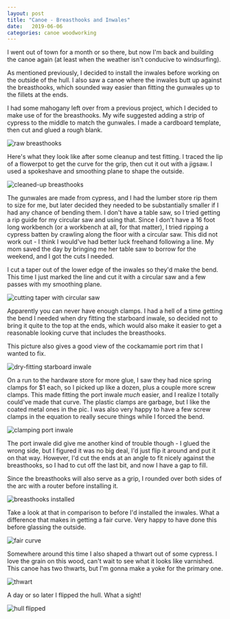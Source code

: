```yaml
---
layout: post
title: "Canoe - Breasthooks and Inwales"
date:   2019-06-06
categories: canoe woodworking
---
```


I went out of town for a month or so there, but now I'm back and building the
canoe again (at least when the weather isn't conducive to windsurfing).

As mentioned previously, I decided to install the inwales before working on the
outside of the hull. I also saw a canoe where the inwales butt up against the
breasthooks, which sounded way easier than fitting the gunwales up to the
fillets at the ends.

I had some mahogany left over from a previous project, which I decided to make
use of for the breasthooks. My wife suggested adding a strip of cypress to the
middle to match the gunwales. I made a cardboard template, then cut and glued a
rough blank.

![raw breasthooks](https://i.imgur.com/P5sDfpD.jpg)

Here's what they look like after some cleanup and test fitting. I traced the lip
of a flowerpot to get the curve for the grip, then cut it out with a jigsaw. I
used a spokeshave and smoothing plane to shape the outside.

![cleaned-up breasthooks](https://i.imgur.com/mtsrDNg.jpg)

The gunwales are made from cypress, and I had the lumber store rip them to size
for me, but later decided they needed to be substantially smaller if I had any
chance of bending them. I don't have a table saw, so I tried getting a rip guide
for my circular saw and using that. Since I don't have a 16 foot long workbench
(or a workbench at all, for that matter), I tried ripping a cypress batten by
crawling along the floor with a circular saw. This did not work out - I think I
would've had better luck freehand following a line. My mom saved the day by
bringing me her table saw to borrow for the weekend, and I got the cuts I
needed.

I cut a taper out of the lower edge of the inwales so they'd make the bend. This
time I just marked the line and cut it with a circular saw and a few passes with
my smoothing plane.

![cutting taper with circular saw](https://i.imgur.com/jmmpO60.jpg)

Apparently you can never have enough clamps. I had a hell of a time getting the
bend I needed when dry fitting the starboard inwale, so decided not to bring it
quite to the top at the ends, which would also make it easier to get a
reasonable looking curve that includes the breasthooks.

This picture also gives a good view of the cockamamie port rim that I wanted to
fix.

![dry-fitting starboard inwale](https://i.imgur.com/l7pmVCQ.jpg)

On a run to the hardware store for more glue, I saw they had nice spring clamps
for $1 each, so I picked up like a dozen, plus a couple more screw clamps. This
made fitting the port inwale _much_ easier, and I realize I totally could've
made that curve. The plastic clamps are garbage, but I like the coated metal
ones in the pic. I was also very happy to have a few screw clamps in the equation to
really secure things while I forced the bend.

![clamping port inwale](https://i.imgur.com/rQ9LRB8.jpg)

The port inwale did give me another kind of trouble though - I glued the wrong
side, but I figured it was no big deal, I'd just flip it around and put it on
that way. However, I'd cut the ends at an angle to fit nicely against the
breasthooks, so I had to cut off the last bit, and now I have a gap to fill.

Since the breasthooks will also serve as a grip, I rounded over both sides of
the arc with a router before installing it.

![breasthooks installed](https://i.imgur.com/RCtYwnf.jpg)

Take a look at that in comparison to before I'd installed the inwales. What a
difference that makes in getting a fair curve. Very happy to have done this
before glassing the outside.

![fair curve](https://i.imgur.com/8HGAdaJ.png)

Somewhere around this time I also shaped a thwart out of some cypress. I love
the grain on this wood, can't wait to see what it looks like varnished. This
canoe has two thwarts, but I'm gonna make a yoke for the primary one.

![thwart](https://i.imgur.com/rIdV9Jm.jpg)

A day or so later I flipped the hull.  What a sight!

![hull flipped](https://i.imgur.com/zffcHXB.jpg)
